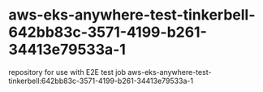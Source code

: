 # aws-eks-anywhere-test-tinkerbell-642bb83c-3571-4199-b261-34413e79533a-1
repository for use with E2E test job aws-eks-anywhere-test-tinkerbell:642bb83c-3571-4199-b261-34413e79533a-1
